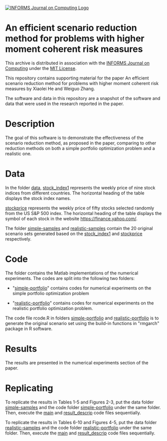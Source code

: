 [![INFORMS Journal on Computing Logo](https://INFORMSJoC.github.io/logos/INFORMS_Journal_on_Computing_Header.jpg)](https://pubsonline.informs.org/journal/ijoc)

# An efficient scenario reduction method for problems with higher moment coherent risk measures
This archive is distributed in association with the [INFORMS Journal on Computing](https://pubsonline.informs.org/journal/ijoc) under the [MIT License](LICENSE).

This repository contains supporting material for the paper An efficient scenario reduction method for problems with higher moment coherent risk measures by Xiaolei He and Weiguo Zhang.

The software and data in this repository are a snapshot of the software and data that were used in the research reported in the paper.

# Description
The goal of this software is to demonstrate the effectiveness of the scenario reduction method, as proposed in the paper, comparing to other reduction methods on both a simple portfolio optimization problem and a realistic one.

# Data 
In the folder [data](data), [stock_index1](data/stock_index1.xlsx) represents the weekly price of nine stock indices from different countries. The horizontal heading of the table displays the stock index names. 

[stockprice](data/stockprice.xlsx) represents the weekly price of fifty stocks selected randomly from the US S&P 500 index. The horizontal heading of the table displays the symbol of each stock in the website https://finance.yahoo.com/.

The folder [simple-samples](data/simple-samples) and [realistic-samples](data/realistic-samples) contain the 20 original scenario sets generated based on the [stock_index1](data/stock_index1.xlsx) and [stockprice](data/stockprice.xlsx) respectively.


# Code
The folder contains the Matlab implementations of the numerical experiments. The codes are split into the following two folders:

* "[simple-portfolio](code/simple-portfolio)" contains codes for numerical experiments on the simple portfolio optimization problem
  
* "[realistic-portfolio](code/realistic-portfolio)" contains codes for numerical experiments on the realistic portfolio optimization problem.

The code file rcode.R in folders [simple-portfolio](code/simple-portfolio) and [realistic-portfolio](code/realistic-portfolio) is to generate the original scenario set using the build-in functions in "rmgarch" package in R software. 

# Results
The results are presented in the numerical experiments section of the paper. 

# Replicating
To replicate the results in Tables 1-5 and Figures 2-3, put the data folder [simple-samples](data/simple-samples) and the code folder [simple-portfolio](code/simple-portfolio) under the same folder. Then, execute the [main](code/simple-portfolio/main.m) and [result_descrip](code/simple-portfolio/result_descrip.m) code files sequentially.

To replicate the results in Tables 6-10 and Figures 4-5, put the data folder [realistic-samples](data/realistic-samples) and the code folder [realistic-portfolio](code/realistic-portfolio) under the same folder. Then, execute the [main](code/realistic-portfolio/main.m) and [result_descrip](code/realistic-portfolio/result_descrip.m) code files sequentially.

